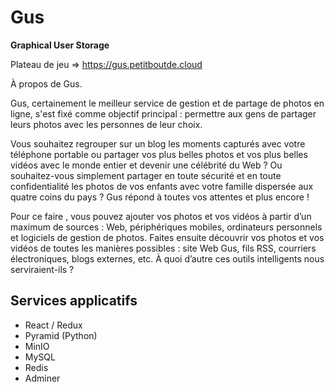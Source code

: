 # Gus

**Graphical User Storage**

Plateau de jeu => https://gus.petitboutde.cloud

À propos de Gus.

Gus, certainement le meilleur service de gestion et de partage de photos en ligne, s'est fixé comme objectif principal : permettre aux gens de partager leurs photos avec les personnes de leur choix.

Vous souhaitez regrouper sur un blog les moments capturés avec votre téléphone portable ou partager vos plus belles photos et vos plus belles vidéos avec le monde entier et devenir une célébrité du Web ? Ou souhaitez-vous simplement partager en toute sécurité et en toute confidentialité les photos de vos enfants avec votre famille dispersée aux quatre coins du pays ? Gus répond à toutes vos attentes et plus encore !

Pour ce faire , vous pouvez ajouter vos photos et vos vidéos à partir d’un maximum de sources : Web, périphériques mobiles, ordinateurs personnels et logiciels de gestion de photos. Faites ensuite découvrir vos photos et vos vidéos de toutes les manières possibles : site Web Gus, fils RSS, courriers électroniques, blogs externes, etc. À quoi d’autre ces outils intelligents nous serviraient-ils ?

## Services applicatifs

* React / Redux
* Pyramid (Python)
* MinIO
* MySQL
* Redis
* Adminer

